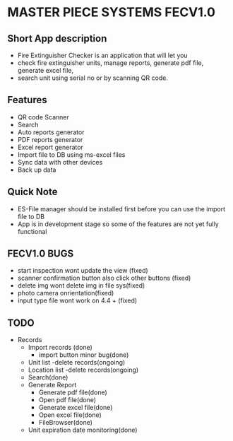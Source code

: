 # MASTER PIECE SYSTEMS FECV1.0
## Short App description
   - Fire Extinguisher Checker is an application that will let you 
   - check fire extinguisher units, manage reports, generate pdf file, generate excel file, 
   - search unit using serial no or by scanning QR code.


## Features
   - QR code Scanner
   - Search
   - Auto reports generator
   - PDF reports generator
   - Excel report generator
   - Import file to DB using ms-excel files
   - Sync data with other devices
   - Back up data

## Quick Note
   - ES-File manager should be installed first 
     before you can use the import file to DB 
   - App is in development stage so some of the features are not yet fully functional

## FECV1.0 BUGS
   - start inspection wont update the view (fixed)
   - scanner confirmation button also click  other buttons (fixed)
   - delete img wont delete img in file sys(fixed)
   - photo camera onrientation(fixed)
   - input type file wont work on 4.4 +  (fixed)

## TODO
   - Records
      - Import records (done)
         - import button minor bug(done)
      - Unit list -delete records(ongoing)
      - Location list -delete records(ongoing)
      - Search(done)
      - Generate Report
         - Generate pdf file(done)
         - Open pdf file(done)
         - Generate excel file(done)
         - Open excel file(done)
         - FileBrowser(done)
      - Unit expiration date monitoring(done)

      
         

  
